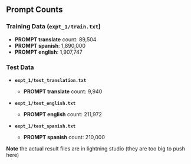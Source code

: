 ## Prompt Counts

### Training Data (`expt_1/train.txt`)

- **PROMPT translate** count: 89,504 
- **PROMPT spanish**: 1,890,000 
- **PROMPT english**: 1,907,747 

### Test Data

- **`expt_1/test_translation.txt`**
  - **PROMPT translate** count: 9,940 

- **`expt_1/test_english.txt`**
  - **PROMPT english** count: 211,972 

- **`expt_1/test_spanish.txt`**
  - **PROMPT spanish** count: 210,000 

**Note** the actual result files are in lightning studio (they are too big to push here)